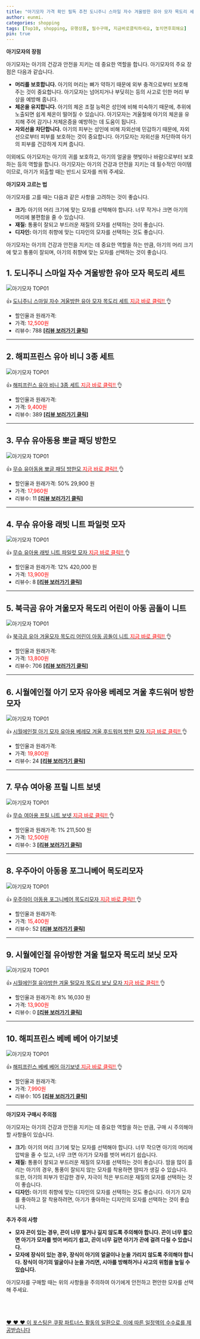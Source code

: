 ```yaml
---
title: "아기모자 가격 확인 필독 추천 도니주니 스마일 자수 겨울방한 유아 모자 목도리 세트 비교 장점 구매가이드"
author: eunmi.
categories: shopping
tags: [Top10, shopping, 유행상품, 필수구매, 지금바로클릭하세요, 놓치면후회해요]
pin: true
---
```

**아기모자의 장점**

아기모자는 아기의 건강과 안전을 지키는 데 중요한 역할을 합니다. 아기모자의 주요 장점은 다음과 같습니다.

* **머리를 보호합니다.** 아기의 머리는 뼈가 약하기 때문에 외부 충격으로부터 보호해 주는 것이 중요합니다. 아기모자는 넘어지거나 부딪히는 등의 사고로 인한 머리 부상을 예방해 줍니다.
* **체온을 유지합니다.** 아기의 체온 조절 능력은 성인에 비해 미숙하기 때문에, 추위에 노출되면 쉽게 체온이 떨어질 수 있습니다. 아기모자는 겨울철에 아기의 체온을 유지해 주어 감기나 저체온증을 예방하는 데 도움이 됩니다.
* **자외선을 차단합니다.** 아기의 피부는 성인에 비해 자외선에 민감하기 때문에, 자외선으로부터 피부를 보호하는 것이 중요합니다. 아기모자는 자외선을 차단하여 아기의 피부를 건강하게 지켜 줍니다.

이외에도 아기모자는 아기의 귀를 보호하고, 아기의 얼굴을 햇빛이나 바람으로부터 보호하는 등의 역할을 합니다. 아기모자는 아기의 건강과 안전을 지키는 데 필수적인 아이템이므로, 아기가 외출할 때는 반드시 모자를 씌워 주세요.

**아기모자 고르는 법**

아기모자를 고를 때는 다음과 같은 사항을 고려하는 것이 좋습니다.

* **크기:** 아기의 머리 크기에 맞는 모자를 선택해야 합니다. 너무 작거나 크면 아기의 머리에 불편함을 줄 수 있습니다.
* **재질:** 통풍이 잘되고 부드러운 재질의 모자를 선택하는 것이 좋습니다.
* **디자인:** 아기의 취향에 맞는 디자인의 모자를 선택하는 것도 좋습니다.

아기모자는 아기의 건강과 안전을 지키는 데 중요한 역할을 하는 만큼, 아기의 머리 크기에 맞고 통풍이 잘되며, 아기의 취향에 맞는 모자를 선택하는 것이 좋습니다.

   

## 1. 도니주니 스마일 자수 겨울방한 유아 모자 목도리 세트

![아기모자 TOP01](https://thumbnail7.coupangcdn.com/thumbnails/remote/230x230ex/image/vendor_inventory/e444/faa35231d7b62fc170eac026e40b8802b74652009ced1ba2a822257d24df.png)


👍 [도니주니 스마일 자수 겨울방한 유아 모자 목도리 세트 <font color=red> 지금 바로 클릭!! </font> ](https://link.coupang.com/re/AFFSDP?lptag=AF3617701&subid=GithubCoopas&pageKey=7010935951&traceid=V0-153&itemId=17228071860&vendorItemId=84399810296) 👌 


- 할인율과 원래가격: 
- 가격: <span style='color:red'>12,500원</span>
- 리뷰수: 788  [**[리뷰 보러가기 클릭]**](https://link.coupang.com/re/AFFSDP?lptag=AF3617701&subid=GithubCoopas&pageKey=7010935951&traceid=V0-153&itemId=17228071860&vendorItemId=84399810296)

---


   

## 2. 해피프린스 유아 비니 3종 세트

![아기모자 TOP01](https://thumbnail6.coupangcdn.com/thumbnails/remote/230x230ex/image/retail/images/2457878151778787-55504655-e900-41b9-bde8-3c86dffe3ca1.jpg)


👍 [해피프린스 유아 비니 3종 세트 <font color=red> 지금 바로 클릭!! </font> ](https://link.coupang.com/re/AFFSDP?lptag=AF3617701&subid=GithubCoopas&pageKey=1629823809&traceid=V0-153&itemId=2780163966&vendorItemId=70769942463) 👌 


- 할인율과 원래가격: 
- 가격: <span style='color:red'>9,400원</span>
- 리뷰수: 389  [**[리뷰 보러가기 클릭]**](https://link.coupang.com/re/AFFSDP?lptag=AF3617701&subid=GithubCoopas&pageKey=1629823809&traceid=V0-153&itemId=2780163966&vendorItemId=70769942463)

---


   

## 3. 무슈 유아동용 뽀글 패딩 방한모

![아기모자 TOP01](https://thumbnail10.coupangcdn.com/thumbnails/remote/230x230ex/image/retail/images/2019/11/08/16/9/b2a4fab3-8de9-4835-ba68-ad830935056d.jpg)


👍 [무슈 유아동용 뽀글 패딩 방한모 <font color=red> 지금 바로 클릭!! </font> ](https://link.coupang.com/re/AFFSDP?lptag=AF3617701&subid=GithubCoopas&pageKey=334301359&traceid=V0-153&itemId=1067116597&vendorItemId=5552659055) 👌 


- 할인율과 원래가격: 50%  29,900   원
- 가격: <span style='color:red'>17,960원</span>
- 리뷰수: 11  [**[리뷰 보러가기 클릭]**](https://link.coupang.com/re/AFFSDP?lptag=AF3617701&subid=GithubCoopas&pageKey=334301359&traceid=V0-153&itemId=1067116597&vendorItemId=5552659055)

---


   

## 4. 무슈 유아용 래빗 니트 파일럿 모자

![아기모자 TOP01](https://thumbnail6.coupangcdn.com/thumbnails/remote/230x230ex/image/retail/images/2017/09/26/14/2/9525c3cf-7bf3-4e22-b58a-51307df72628.jpg)


👍 [무슈 유아용 래빗 니트 파일럿 모자 <font color=red> 지금 바로 클릭!! </font> ](https://link.coupang.com/re/AFFSDP?lptag=AF3617701&subid=GithubCoopas&pageKey=143042360&traceid=V0-153&itemId=143172115&vendorItemId=3311154914) 👌 


- 할인율과 원래가격: 12%  420,000   원
- 가격: <span style='color:red'>13,900원</span>
- 리뷰수: 8  [**[리뷰 보러가기 클릭]**](https://link.coupang.com/re/AFFSDP?lptag=AF3617701&subid=GithubCoopas&pageKey=143042360&traceid=V0-153&itemId=143172115&vendorItemId=3311154914)

---


   

## 5. 북극곰 유아 겨울모자 목도리 어린이 아동 곰돌이 니트

![아기모자 TOP01](https://thumbnail6.coupangcdn.com/thumbnails/remote/230x230ex/image/vendor_inventory/f503/0a5a30e5fa957464fb58b79c1af69eb94709e6f63b41de86633d91ead484.jpg)


👍 [북극곰 유아 겨울모자 목도리 어린이 아동 곰돌이 니트 <font color=red> 지금 바로 클릭!! </font> ](https://link.coupang.com/re/AFFSDP?lptag=AF3617701&subid=GithubCoopas&pageKey=7655683358&traceid=V0-153&itemId=20381697191&vendorItemId=87464947958) 👌 


- 할인율과 원래가격: 
- 가격: <span style='color:red'>13,800원</span>
- 리뷰수: 706  [**[리뷰 보러가기 클릭]**](https://link.coupang.com/re/AFFSDP?lptag=AF3617701&subid=GithubCoopas&pageKey=7655683358&traceid=V0-153&itemId=20381697191&vendorItemId=87464947958)

---


   

## 6. 시월에인절 아기 모자 유아용 베레모 겨울 후드워머 방한 모자

![아기모자 TOP01](https://thumbnail9.coupangcdn.com/thumbnails/remote/230x230ex/image/vendor_inventory/1d9e/1c62616a983b4efcd5037d56f8d7ba7f77879edf5338eaf7378e43d57b5e.jpg)


👍 [시월에인절 아기 모자 유아용 베레모 겨울 후드워머 방한 모자 <font color=red> 지금 바로 클릭!! </font> ](https://link.coupang.com/re/AFFSDP?lptag=AF3617701&subid=GithubCoopas&pageKey=7668897442&traceid=V0-153&itemId=20452348528&vendorItemId=87532555084) 👌 


- 할인율과 원래가격: 
- 가격: <span style='color:red'>19,800원</span>
- 리뷰수: 24  [**[리뷰 보러가기 클릭]**](https://link.coupang.com/re/AFFSDP?lptag=AF3617701&subid=GithubCoopas&pageKey=7668897442&traceid=V0-153&itemId=20452348528&vendorItemId=87532555084)

---


   

## 7. 무슈 여아용 프릴 니트 보넷

![아기모자 TOP01](https://thumbnail8.coupangcdn.com/thumbnails/remote/230x230ex/image/retail/images/2018/09/28/10/9/a65fc828-e401-4c07-bf94-5d5b8741046a.jpg)


👍 [무슈 여아용 프릴 니트 보넷 <font color=red> 지금 바로 클릭!! </font> ](https://link.coupang.com/re/AFFSDP?lptag=AF3617701&subid=GithubCoopas&pageKey=144000226&traceid=V0-153&itemId=418087262&vendorItemId=4027222114) 👌 


- 할인율과 원래가격: 1%  211,500   원
- 가격: <span style='color:red'>12,500원</span>
- 리뷰수: 3  [**[리뷰 보러가기 클릭]**](https://link.coupang.com/re/AFFSDP?lptag=AF3617701&subid=GithubCoopas&pageKey=144000226&traceid=V0-153&itemId=418087262&vendorItemId=4027222114)

---


   

## 8. 우주아이 아동용 포그니베어 목도리모자

![아기모자 TOP01](https://thumbnail9.coupangcdn.com/thumbnails/remote/230x230ex/image/rs_quotation_api/1m9kad3p/e4a171c167314f4f9fb402599811f827.jpg)


👍 [우주아이 아동용 포그니베어 목도리모자 <font color=red> 지금 바로 클릭!! </font> ](https://link.coupang.com/re/AFFSDP?lptag=AF3617701&subid=GithubCoopas&pageKey=6079096771&traceid=V0-153&itemId=11259618875&vendorItemId=78536627199) 👌 


- 할인율과 원래가격: 
- 가격: <span style='color:red'>15,400원</span>
- 리뷰수: 52  [**[리뷰 보러가기 클릭]**](https://link.coupang.com/re/AFFSDP?lptag=AF3617701&subid=GithubCoopas&pageKey=6079096771&traceid=V0-153&itemId=11259618875&vendorItemId=78536627199)

---


   

## 9. 시월에인절 유아방한 겨울 털모자 목도리 보닛 모자

![아기모자 TOP01](https://thumbnail10.coupangcdn.com/thumbnails/remote/230x230ex/image/vendor_inventory/2ed4/002c46b69deee6f83b168347a0d5d948ce33f7a8d16ca3b913440e5f5194.jpg)


👍 [시월에인절 유아방한 겨울 털모자 목도리 보닛 모자 <font color=red> 지금 바로 클릭!! </font> ](https://link.coupang.com/re/AFFSDP?lptag=AF3617701&subid=GithubCoopas&pageKey=7668897124&traceid=V0-153&itemId=20452346377&vendorItemId=87532553201) 👌 


- 할인율과 원래가격: 8%  16,030   원
- 가격: <span style='color:red'>13,900원</span>
- 리뷰수: 0  [**[리뷰 보러가기 클릭]**](https://link.coupang.com/re/AFFSDP?lptag=AF3617701&subid=GithubCoopas&pageKey=7668897124&traceid=V0-153&itemId=20452346377&vendorItemId=87532553201)

---


   

## 10. 해피프린스 베베 베어 아기보넷

![아기모자 TOP01](https://thumbnail10.coupangcdn.com/thumbnails/remote/230x230ex/image/retail/images/14368597457768801-041a0356-dd67-4ec2-9e4b-1e42da426c79.jpg)


👍 [해피프린스 베베 베어 아기보넷 <font color=red> 지금 바로 클릭!! </font> ](https://link.coupang.com/re/AFFSDP?lptag=AF3617701&subid=GithubCoopas&pageKey=2000736349&traceid=V0-153&itemId=3404571033&vendorItemId=71391182839) 👌 


- 할인율과 원래가격: 
- 가격: <span style='color:red'>7,990원</span>
- 리뷰수: 105  [**[리뷰 보러가기 클릭]**](https://link.coupang.com/re/AFFSDP?lptag=AF3617701&subid=GithubCoopas&pageKey=2000736349&traceid=V0-153&itemId=3404571033&vendorItemId=71391182839)

---
**아기모자 구매시 주의점**

아기모자는 아기의 건강과 안전을 지키는 데 중요한 역할을 하는 만큼, 구매 시 주의해야 할 사항들이 있습니다.

* **크기:** 아기의 머리 크기에 맞는 모자를 선택해야 합니다. 너무 작으면 아기의 머리에 압박을 줄 수 있고, 너무 크면 아기가 모자를 벗어 버리기 쉽습니다.
* **재질:** 통풍이 잘되고 부드러운 재질의 모자를 선택하는 것이 좋습니다. 땀을 많이 흘리는 아기의 경우, 통풍이 잘되지 않는 모자를 착용하면 땀띠가 생길 수 있습니다. 또한, 아기의 피부가 민감한 경우, 자극이 적은 부드러운 재질의 모자를 선택하는 것이 좋습니다.
* **디자인:** 아기의 취향에 맞는 디자인의 모자를 선택하는 것도 좋습니다. 아기가 모자를 좋아하고 잘 착용하려면, 아기가 좋아하는 디자인의 모자를 선택하는 것이 좋습니다.

**추가 주의 사항**

* **모자 끈이 있는 경우, 끈이 너무 짧거나 길지 않도록 주의해야 합니다. 끈이 너무 짧으면 아기가 모자를 벗어 버리기 쉽고, 끈이 너무 길면 아기가 끈에 걸려 다칠 수 있습니다.**
* **모자에 장식이 있는 경우, 장식이 아기의 얼굴이나 눈을 가리지 않도록 주의해야 합니다. 장식이 아기의 얼굴이나 눈을 가리면, 시야를 방해하거나 사고의 위험을 높일 수 있습니다.**

아기모자를 구매할 때는 위의 사항들을 주의하여 아기에게 안전하고 편안한 모자를 선택해 주세요.<br><br><br><br><br> [ ❤ ❤ ❤ 이 포스팅은 쿠팡 파트너스 활동의 일환으로, 이에 따른 일정액의 수수료를 제공받습니다](https://link.coupang.com/a/bcEFyh)